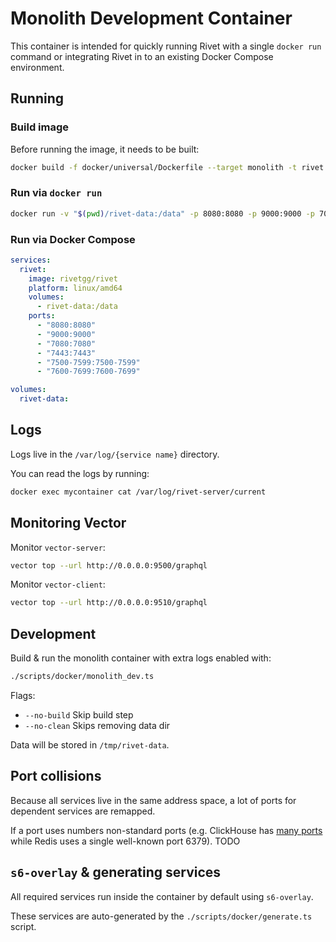 # Monolith Development Container

This container is intended for quickly running Rivet with a single `docker run` command or integrating Rivet
in to an existing Docker Compose environment.

## Running

### Build image

Before running the image, it needs to be built:

```bash
docker build -f docker/universal/Dockerfile --target monolith -t rivet .
```

### Run via `docker run`

```bash
docker run -v "$(pwd)/rivet-data:/data" -p 8080:8080 -p 9000:9000 -p 7080:7080 -p 7443:7443 -p 7500-7599:7500-7599 -p 7600-7699:7600-7699 --platform linux/amd64 rivetgg/rivet
```

### Run via Docker Compose

```yaml
services:
  rivet:
    image: rivetgg/rivet
    platform: linux/amd64
    volumes:
      - rivet-data:/data
    ports:
      - "8080:8080"
      - "9000:9000"
      - "7080:7080"
      - "7443:7443"
      - "7500-7599:7500-7599"
      - "7600-7699:7600-7699"

volumes:
  rivet-data:
```

## Logs

Logs live in the `/var/log/{service name}` directory.

You can read the logs by running:

```bash
docker exec mycontainer cat /var/log/rivet-server/current
```

## Monitoring Vector

Monitor `vector-server`:

```bash
vector top --url http://0.0.0.0:9500/graphql
```

Monitor `vector-client`:

```bash
vector top --url http://0.0.0.0:9510/graphql
```

## Development

Build & run the monolith container with extra logs enabled with:

```bash
./scripts/docker/monolith_dev.ts
```

Flags:

- `--no-build` Skip build step
- `--no-clean` Skips removing data dir

Data will be stored in `/tmp/rivet-data`.

## Port collisions

Because all services live in the same address space, a lot of ports for dependent services are remapped.

If a port uses numbers non-standard ports (e.g. ClickHouse has
[many ports](https://clickhouse.com/docs/en/guides/sre/network-ports) while Redis uses a single well-known
port 6379). TODO

## `s6-overlay` & generating services

All required services run inside the container by default using `s6-overlay`.

These services are auto-generated by the `./scripts/docker/generate.ts` script.
